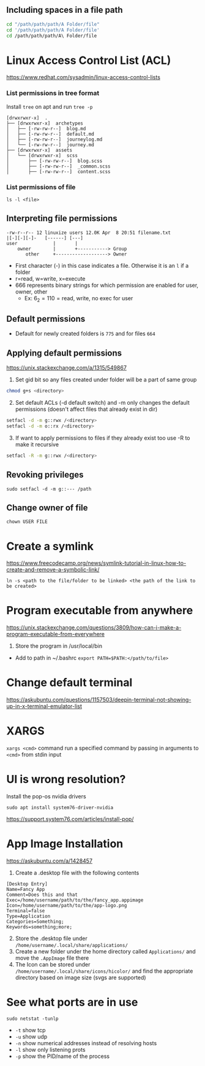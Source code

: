 ## Including spaces in a file path
```bash
cd "/path/path/path/A Folder/file"
cd '/path/path/path/A Folder/file'
cd /path/path/path/A\ Folder/file
```

# Linux Access Control List (ACL)
https://www.redhat.com/sysadmin/linux-access-control-lists

### List permissions  in tree format
Install `tree` on apt and run `tree -p`
```
[drwxrwxr-x]  .
├── [drwxrwxr-x]  archetypes
│   ├── [-rw-rw-r--]  blog.md
│   ├── [-rw-rw-r--]  default.md
│   ├── [-rw-rw-r--]  journeylog.md
│   └── [-rw-rw-r--]  journey.md
├── [drwxrwxr-x]  assets
│   └── [drwxrwxr-x]  scss
│       ├── [-rw-rw-r--]  blog.scss
│       ├── [-rw-rw-r--]  _common.scss
│       ├── [-rw-rw-r--]  content.scss
```

### List permissions of file
`ls -l <file>`


## Interpreting file permissions
```
-rw-r--r-- 12 linuxize users 12.0K Apr  8 20:51 filename.txt
|[-][-][-]-   [------] [---]
user             |       |
    owner        |       +-----------> Group
       other     +-------------------> Owner
```
- First character (-) in this case indicates a file. Otherwise it is an `l` if a folder
- r=read, w=write, x=execute
- 666 represents binary strings for which permission are enabled for user, owner, other
	- Ex: $6_{2}=110=\text{read,  write, no exec}$ for user

## Default permissions
- Default for newly created folders is `775` and for files `664`

## Applying default permissions
https://unix.stackexchange.com/a/1315/549867
1. Set gid bit so any files created under folder will be a part of same group
````bash
chmod g+s <directory>
````
2. Set default ACLs (-d default switch) and -m only changes the default permissions (doesn't affect files that already exist in dir)
```bash
setfacl -d -m g::rwx /<directory>
setfacl -d -m o::rx /<directory>
```
3. If want to apply permissions to files if they already exist too use -R to make it recursive
````bash
setfacl -R -m g::rwx /<directory>
````

## Revoking privileges
`sudo setfacl -d -m g::--- /path`

## Change owner of file
`chown USER FILE`


# Create a symlink
https://www.freecodecamp.org/news/symlink-tutorial-in-linux-how-to-create-and-remove-a-symbolic-link/
```shell
ln -s <path to the file/folder to be linked> <the path of the link to be created>
```

# Program executable from anywhere
https://unix.stackexchange.com/questions/3809/how-can-i-make-a-program-executable-from-everywhere
1. Store the program in /usr/local/bin

- Add to path in ~/.bashrc
`export PATH=$PATH:</path/to/file>`

# Change default terminal
https://askubuntu.com/questions/1157503/deepin-terminal-not-showing-up-in-x-terminal-emulator-list

# XARGS
`xargs <cmd>` command run a specified command by passing in arguments to `<cmd>` from stdin input

# UI is wrong resolution?
Install the pop-os nvidia drivers
```
sudo apt install system76-driver-nvidia
```
https://support.system76.com/articles/install-pop/

# App Image Installation
https://askubuntu.com/a/1428457
1. Create a .desktop file with the following contents
```
[Desktop Entry]
Name=Fancy App
Comment=Does this and that
Exec=/home/username/path/to/the/fancy_app.appimage
Icon=/home/username/path/to/the/app-logo.png
Terminal=false
Type=Application
Categories=Something;
Keywords=something;more;
```
2. Store the .desktop file under `/home/username/.local/share/applications/`
3. Create a new folder under the home directory called `Applications/` and move the `.AppImage` file there
4. The Icon can be stored under `/home/username/.local/share/icons/hicolor/` and find the appropriate directory based on image size (svgs are supported)

# See what ports are in use
```
sudo netstat -tunlp
```
- `-t` show tcp
- `-u` show udp
- `-n` show numerical addresses instead of resolving hosts
- `-l` show only listening prots
- `-p` show the PID/name of the process